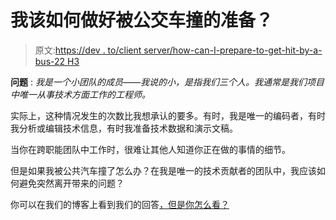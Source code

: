 # 我该如何做好被公交车撞的准备？

> 原文:[https://dev . to/client server/how-can-I-prepare-to-get-hit-by-a-bus-22 H3](https://dev.to/clientserver/how-can-i-prepare-for-getting-hit-by-a-bus-22h3)

**问题** : *我是一个小团队的成员——我说的小，是指我们三个人。我通常是我们项目中唯一从事技术方面工作的工程师。*

实际上，这种情况发生的次数比我想承认的要多。有时，我是唯一的编码者，有时我分析或编辑技术信息，有时我准备技术数据和演示文稿。

当你在跨职能团队中工作时，很难让其他人知道你正在做的事情的细节。

但是如果我被公共汽车撞了怎么办？在我是唯一的技术贡献者的团队中，我应该如何避免突然离开带来的问题？

你可以在我们的博客上看到我们的回答[，但是你怎么看？](https://www.client-server.com/blog/2019/08/the-big-q-how-can-i-prepare-for-getting-hit-by-a-bus?)